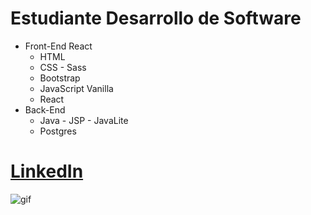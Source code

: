 
 # Estudiante Desarrollo de Software
 - Front-End React
     - HTML
     - CSS - Sass
     - Bootstrap
     - JavaScript Vanilla
     - React
 - Back-End
     - Java - JSP - JavaLite
     - Postgres

# [LinkedIn](https://www.linkedin.com/in/leonardo-bellido/)
![gif](https://tenor.com/view/monkey-developer-software-coding-debug-gif-15160023)


<!--
**ramone02/ramone02** is a ✨ _special_ ✨ repository because its `README.md` (this file) appears on your GitHub profile.

Here are some ideas to get you started:

- 🔭 I’m currently working on ...
- 🌱 I’m currently learning ...
- 👯 I’m looking to collaborate on ...
- 🤔 I’m looking for help with ...
- 💬 Ask me about ...
- 📫 How to reach me: ...
- 😄 Pronouns: ...
- ⚡ Fun fact: ...
-->
